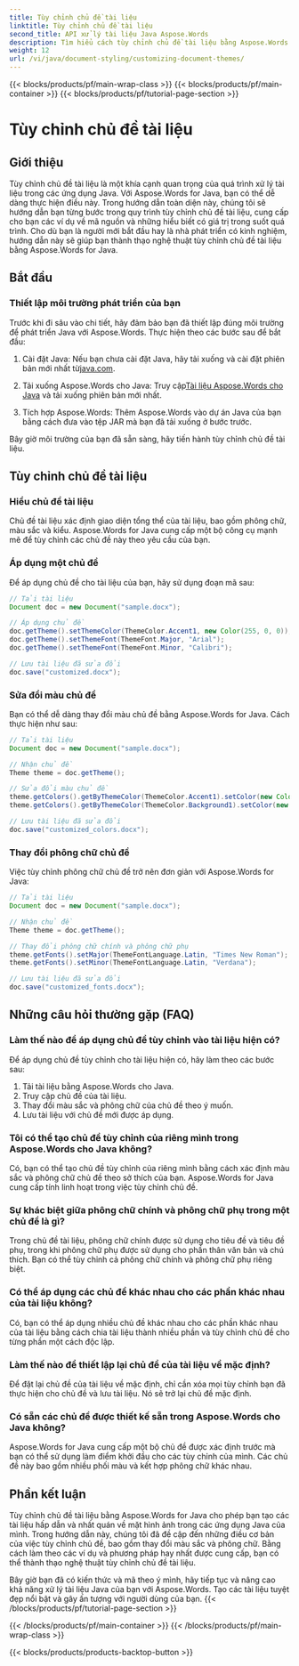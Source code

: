 ```yaml
---
title: Tùy chỉnh chủ đề tài liệu
linktitle: Tùy chỉnh chủ đề tài liệu
second_title: API xử lý tài liệu Java Aspose.Words
description: Tìm hiểu cách tùy chỉnh chủ đề tài liệu bằng Aspose.Words for Java. Hướng dẫn toàn diện này cung cấp hướng dẫn từng bước và ví dụ về mã nguồn.
weight: 12
url: /vi/java/document-styling/customizing-document-themes/
---
```


{{< blocks/products/pf/main-wrap-class >}}
{{< blocks/products/pf/main-container >}}
{{< blocks/products/pf/tutorial-page-section >}}

# Tùy chỉnh chủ đề tài liệu


## Giới thiệu

Tùy chỉnh chủ đề tài liệu là một khía cạnh quan trọng của quá trình xử lý tài liệu trong các ứng dụng Java. Với Aspose.Words for Java, bạn có thể dễ dàng thực hiện điều này. Trong hướng dẫn toàn diện này, chúng tôi sẽ hướng dẫn bạn từng bước trong quy trình tùy chỉnh chủ đề tài liệu, cung cấp cho bạn các ví dụ về mã nguồn và những hiểu biết có giá trị trong suốt quá trình. Cho dù bạn là người mới bắt đầu hay là nhà phát triển có kinh nghiệm, hướng dẫn này sẽ giúp bạn thành thạo nghệ thuật tùy chỉnh chủ đề tài liệu bằng Aspose.Words for Java.

## Bắt đầu

### Thiết lập môi trường phát triển của bạn

Trước khi đi sâu vào chi tiết, hãy đảm bảo bạn đã thiết lập đúng môi trường để phát triển Java với Aspose.Words. Thực hiện theo các bước sau để bắt đầu:

1.  Cài đặt Java: Nếu bạn chưa cài đặt Java, hãy tải xuống và cài đặt phiên bản mới nhất từ[java.com](https://www.java.com/).

2.  Tải xuống Aspose.Words cho Java: Truy cập[Tài liệu Aspose.Words cho Java](https://reference.aspose.com/words/java/) và tải xuống phiên bản mới nhất.

3. Tích hợp Aspose.Words: Thêm Aspose.Words vào dự án Java của bạn bằng cách đưa vào tệp JAR mà bạn đã tải xuống ở bước trước.

Bây giờ môi trường của bạn đã sẵn sàng, hãy tiến hành tùy chỉnh chủ đề tài liệu.

## Tùy chỉnh chủ đề tài liệu

### Hiểu chủ đề tài liệu

Chủ đề tài liệu xác định giao diện tổng thể của tài liệu, bao gồm phông chữ, màu sắc và kiểu. Aspose.Words for Java cung cấp một bộ công cụ mạnh mẽ để tùy chỉnh các chủ đề này theo yêu cầu của bạn.

### Áp dụng một chủ đề

Để áp dụng chủ đề cho tài liệu của bạn, hãy sử dụng đoạn mã sau:

```java
// Tải tài liệu
Document doc = new Document("sample.docx");

// Áp dụng chủ đề
doc.getTheme().setThemeColor(ThemeColor.Accent1, new Color(255, 0, 0));
doc.getTheme().setThemeFont(ThemeFont.Major, "Arial");
doc.getTheme().setThemeFont(ThemeFont.Minor, "Calibri");

// Lưu tài liệu đã sửa đổi
doc.save("customized.docx");
```

### Sửa đổi màu chủ đề

Bạn có thể dễ dàng thay đổi màu chủ đề bằng Aspose.Words for Java. Cách thực hiện như sau:

```java
// Tải tài liệu
Document doc = new Document("sample.docx");

// Nhận chủ đề
Theme theme = doc.getTheme();

// Sửa đổi màu chủ đề
theme.getColors().getByThemeColor(ThemeColor.Accent1).setColor(new Color(0, 128, 255));
theme.getColors().getByThemeColor(ThemeColor.Background1).setColor(new Color(240, 240, 240));

// Lưu tài liệu đã sửa đổi
doc.save("customized_colors.docx");
```

### Thay đổi phông chữ chủ đề

Việc tùy chỉnh phông chữ chủ đề trở nên đơn giản với Aspose.Words for Java:

```java
// Tải tài liệu
Document doc = new Document("sample.docx");

// Nhận chủ đề
Theme theme = doc.getTheme();

// Thay đổi phông chữ chính và phông chữ phụ
theme.getFonts().setMajor(ThemeFontLanguage.Latin, "Times New Roman");
theme.getFonts().setMinor(ThemeFontLanguage.Latin, "Verdana");

// Lưu tài liệu đã sửa đổi
doc.save("customized_fonts.docx");
```

## Những câu hỏi thường gặp (FAQ)

### Làm thế nào để áp dụng chủ đề tùy chỉnh vào tài liệu hiện có?

Để áp dụng chủ đề tùy chỉnh cho tài liệu hiện có, hãy làm theo các bước sau:

1. Tải tài liệu bằng Aspose.Words cho Java.
2. Truy cập chủ đề của tài liệu.
3. Thay đổi màu sắc và phông chữ của chủ đề theo ý muốn.
4. Lưu tài liệu với chủ đề mới được áp dụng.

### Tôi có thể tạo chủ đề tùy chỉnh của riêng mình trong Aspose.Words cho Java không?

Có, bạn có thể tạo chủ đề tùy chỉnh của riêng mình bằng cách xác định màu sắc và phông chữ chủ đề theo sở thích của bạn. Aspose.Words for Java cung cấp tính linh hoạt trong việc tùy chỉnh chủ đề.

### Sự khác biệt giữa phông chữ chính và phông chữ phụ trong một chủ đề là gì?

Trong chủ đề tài liệu, phông chữ chính được sử dụng cho tiêu đề và tiêu đề phụ, trong khi phông chữ phụ được sử dụng cho phần thân văn bản và chú thích. Bạn có thể tùy chỉnh cả phông chữ chính và phông chữ phụ riêng biệt.

### Có thể áp dụng các chủ đề khác nhau cho các phần khác nhau của tài liệu không?

Có, bạn có thể áp dụng nhiều chủ đề khác nhau cho các phần khác nhau của tài liệu bằng cách chia tài liệu thành nhiều phần và tùy chỉnh chủ đề cho từng phần một cách độc lập.

### Làm thế nào để thiết lập lại chủ đề của tài liệu về mặc định?

Để đặt lại chủ đề của tài liệu về mặc định, chỉ cần xóa mọi tùy chỉnh bạn đã thực hiện cho chủ đề và lưu tài liệu. Nó sẽ trở lại chủ đề mặc định.

### Có sẵn các chủ đề được thiết kế sẵn trong Aspose.Words cho Java không?

Aspose.Words for Java cung cấp một bộ chủ đề được xác định trước mà bạn có thể sử dụng làm điểm khởi đầu cho các tùy chỉnh của mình. Các chủ đề này bao gồm nhiều phối màu và kết hợp phông chữ khác nhau.

## Phần kết luận

Tùy chỉnh chủ đề tài liệu bằng Aspose.Words for Java cho phép bạn tạo các tài liệu hấp dẫn và nhất quán về mặt hình ảnh trong các ứng dụng Java của mình. Trong hướng dẫn này, chúng tôi đã đề cập đến những điều cơ bản của việc tùy chỉnh chủ đề, bao gồm thay đổi màu sắc và phông chữ. Bằng cách làm theo các ví dụ và phương pháp hay nhất được cung cấp, bạn có thể thành thạo nghệ thuật tùy chỉnh chủ đề tài liệu.

Bây giờ bạn đã có kiến thức và mã theo ý mình, hãy tiếp tục và nâng cao khả năng xử lý tài liệu Java của bạn với Aspose.Words. Tạo các tài liệu tuyệt đẹp nổi bật và gây ấn tượng với người dùng của bạn.
{{< /blocks/products/pf/tutorial-page-section >}}

{{< /blocks/products/pf/main-container >}}
{{< /blocks/products/pf/main-wrap-class >}}

{{< blocks/products/products-backtop-button >}}
